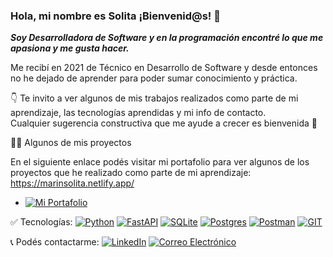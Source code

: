 ### Hola, mi nombre es Solita ¡Bienvenid@s! 👋

***Soy Desarrolladora de Software y en  la programación encontré lo que me apasiona y me gusta hacer.*** 
<br>

Me recibí en 2021 de Técnico en Desarrollo de Software y desde entonces no he dejado de aprender para poder sumar conocimiento y práctica.
<br>

👇 Te invito a ver algunos de mis trabajos realizados como parte de mi aprendizaje, las tecnologías aprendidas y mi info de contacto.
<br>
Cualquier sugerencia constructiva que me ayude a crecer es bienvenida 🙂

 👩‍💻 Algunos de mis proyectos
 
 En el siguiente enlace podés visitar mi portafolio para ver algunos de los proyectos que he realizado como parte de mi aprendizaje:
 https://marinsolita.netlify.app/

- [![Mi Portafolio](https://img.shields.io/badge/Portafolio-marinsolita-8A2BE2)](https://marinsolita.netlify.app/)

✅ Tecnologías:
[![Python](https://img.shields.io/badge/Python-yellow)]()
[![FastAPI](https://img.shields.io/badge/FastAPI-brightgreen)]()
[![SQLite](https://img.shields.io/badge/SQLite-fuchsia)]()
[![Postgres](https://img.shields.io/badge/Postgres-blue)]()
[![Postman](https://img.shields.io/badge/Postman-orange)]()
[![GIT](https://img.shields.io/badge/GIT-black)]()

📞 Podés contactarme:
[![LinkedIn](https://img.shields.io/badge/LinkedIn-Soledad%20Marin-fuchsia)](https://www.linkedin.com/in/soledadmarin-dev/)
[![Correo Electrónico](https://img.shields.io/badge/Correo%20Electronico-msoledadmarich%40gmail.com-blue)]()



